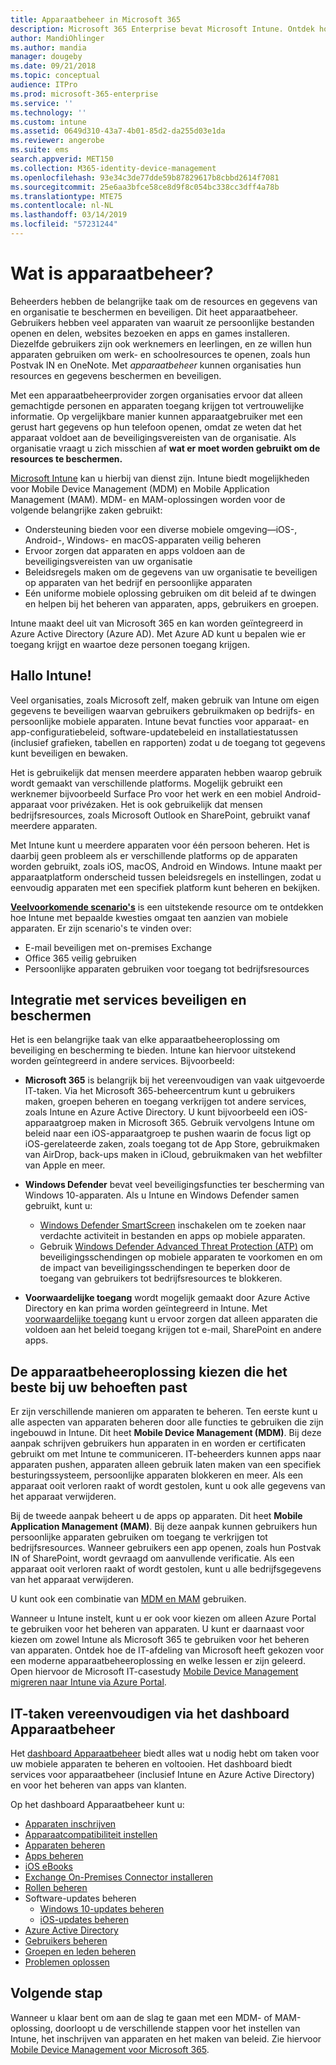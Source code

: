 ```yaml
---
title: Apparaatbeheer in Microsoft 365
description: Microsoft 365 Enterprise bevat Microsoft Intune. Ontdek hoe Intune Mobile Device Management en Mobile Application Management biedt voor uw organisatie, met onder andere veelvoorkomende scenario's en informatie over het gebruik van Intune om Microsoft 365 te implementeren in uw omgeving.
author: MandiOhlinger
ms.author: mandia
manager: dougeby
ms.date: 09/21/2018
ms.topic: conceptual
audience: ITPro
ms.prod: microsoft-365-enterprise
ms.service: ''
ms.technology: ''
ms.custom: intune
ms.assetid: 0649d310-43a7-4b01-85d2-da255d03e1da
ms.reviewer: angerobe
ms.suite: ems
search.appverid: MET150
ms.collection: M365-identity-device-management
ms.openlocfilehash: 93e34c3de77dde59b87829617b8cbbd2614f7081
ms.sourcegitcommit: 25e6aa3bfce58ce8d9f8c054bc338cc3dff4a78b
ms.translationtype: MTE75
ms.contentlocale: nl-NL
ms.lasthandoff: 03/14/2019
ms.locfileid: "57231244"
---
```

# <a name="what-is-device-management"></a>Wat is apparaatbeheer? 

Beheerders hebben de belangrijke taak om de resources en gegevens van en organisatie te beschermen en beveiligen. Dit heet apparaatbeheer. Gebruikers hebben veel apparaten van waaruit ze persoonlijke bestanden openen en delen, websites bezoeken en apps en games installeren. Diezelfde gebruikers zijn ook werknemers en leerlingen, en ze willen hun apparaten gebruiken om werk- en schoolresources te openen, zoals hun Postvak IN en OneNote. Met *apparaatbeheer* kunnen organisaties hun resources en gegevens beschermen en beveiligen. 

Met een apparaatbeheerprovider zorgen organisaties ervoor dat alleen gemachtigde personen en apparaten toegang krijgen tot vertrouwelijke informatie. Op vergelijkbare manier kunnen apparaatgebruiker met een gerust hart gegevens op hun telefoon openen, omdat ze weten dat het apparaat voldoet aan de beveiligingsvereisten van de organisatie. Als organisatie vraagt u zich misschien af **wat er moet worden gebruikt om de resources te beschermen.**

[Microsoft Intune](https://docs.microsoft.com/intune/introduction-intune) kan u hierbij van dienst zijn. Intune biedt mogelijkheden voor Mobile Device Management (MDM) en Mobile Application Management (MAM). MDM- en MAM-oplossingen worden voor de volgende belangrijke zaken gebruikt:

- Ondersteuning bieden voor een diverse mobiele omgeving&mdash;iOS-, Android-, Windows- en macOS-apparaten veilig beheren
- Ervoor zorgen dat apparaten en apps voldoen aan de beveiligingsvereisten van uw organisatie
- Beleidsregels maken om de gegevens van uw organisatie te beveiligen op apparaten van het bedrijf en persoonlijke apparaten
- Eén uniforme mobiele oplossing gebruiken om dit beleid af te dwingen en helpen bij het beheren van apparaten, apps, gebruikers en groepen.

Intune maakt deel uit van Microsoft 365 en kan worden geïntegreerd in Azure Active Directory (Azure AD). Met Azure AD kunt u bepalen wie er toegang krijgt en waartoe deze personen toegang krijgen.

## <a name="hello-intune"></a>Hallo Intune!
Veel organisaties, zoals Microsoft zelf, maken gebruik van Intune om eigen gegevens te beveiligen waarvan gebruikers gebruikmaken op bedrijfs- en persoonlijke mobiele apparaten. Intune bevat functies voor apparaat- en app-configuratiebeleid, software-updatebeleid en installatiestatussen (inclusief grafieken, tabellen en rapporten) zodat u de toegang tot gegevens kunt beveiligen en bewaken.

Het is gebruikelijk dat mensen meerdere apparaten hebben waarop gebruik wordt gemaakt van verschillende platforms. Mogelijk gebruikt een werknemer bijvoorbeeld Surface Pro voor het werk en een mobiel Android-apparaat voor privézaken. Het is ook gebruikelijk dat mensen bedrijfsresources, zoals Microsoft Outlook en SharePoint, gebruikt vanaf meerdere apparaten.

Met Intune kunt u meerdere apparaten voor één persoon beheren. Het is daarbij geen probleem als er verschillende platforms op de apparaten worden gebruikt, zoals iOS, macOS, Android en Windows. Intune maakt per apparaatplatform onderscheid tussen beleidsregels en instellingen, zodat u eenvoudig apparaten met een specifiek platform kunt beheren en bekijken.

**[Veelvoorkomende scenario's](https://docs.microsoft.com/intune/common-scenarios)** is een uitstekende resource om te ontdekken hoe Intune met bepaalde kwesties omgaat ten aanzien van mobiele apparaten. Er zijn scenario's te vinden over:  
- E-mail beveiligen met on-premises Exchange
- Office 365 veilig gebruiken
- Persoonlijke apparaten gebruiken voor toegang tot bedrijfsresources

## <a name="integration-with-secure-and-protect-services"></a>Integratie met services beveiligen en beschermen
Het is een belangrijke taak van elke apparaatbeheeroplossing om beveiliging en bescherming te bieden. Intune kan hiervoor uitstekend worden geïntegreerd in andere services. Bijvoorbeeld:

- **Microsoft 365** is belangrijk bij het vereenvoudigen van vaak uitgevoerde IT-taken. Via het Microsoft 365-beheercentrum kunt u gebruikers maken, groepen beheren en toegang verkrijgen tot andere services, zoals Intune en Azure Active Directory. U kunt bijvoorbeeld een iOS-apparaatgroep maken in Microsoft 365. Gebruik vervolgens Intune om beleid naar een iOS-apparaatgroep te pushen waarin de focus ligt op iOS-gerelateerde zaken, zoals toegang tot de App Store, gebruikmaken van AirDrop, back-ups maken in iCloud, gebruikmaken van het webfilter van Apple en meer.

- **Windows Defender** bevat veel beveiligingsfuncties ter bescherming van Windows 10-apparaten. Als u Intune en Windows Defender samen gebruikt, kunt u: 

    - [Windows Defender SmartScreen](https://docs.microsoft.com/intune/endpoint-protection-windows-10) inschakelen om te zoeken naar verdachte activiteit in bestanden en apps op mobiele apparaten. 
    - Gebruik [Windows Defender Advanced Threat Protection (ATP)](https://docs.microsoft.com/intune/advanced-threat-protection) om beveiligingsschendingen op mobiele apparaten te voorkomen en om de impact van beveiligingsschendingen te beperken door de toegang van gebruikers tot bedrijfsresources te blokkeren.

- **Voorwaardelijke toegang** wordt mogelijk gemaakt door Azure Active Directory en kan prima worden geïntegreerd in Intune. Met [voorwaardelijke toegang](https://docs.microsoft.com/intune/conditional-access) kunt u ervoor zorgen dat alleen apparaten die voldoen aan het beleid toegang krijgen tot e-mail, SharePoint en andere apps. 

## <a name="choose-the-device-management-solution-thats-right-for-you"></a>De apparaatbeheeroplossing kiezen die het beste bij uw behoeften past

Er zijn verschillende manieren om apparaten te beheren. Ten eerste kunt u alle aspecten van apparaten beheren door alle functies te gebruiken die zijn ingebouwd in Intune. Dit heet **Mobile Device Management (MDM)**. Bij deze aanpak schrijven gebruikers hun apparaten in en worden er certificaten gebruikt om met Intune te communiceren. IT-beheerders kunnen apps naar apparaten pushen, apparaten alleen gebruik laten maken van een specifiek besturingssysteem, persoonlijke apparaten blokkeren en meer. Als een apparaat ooit verloren raakt of wordt gestolen, kunt u ook alle gegevens van het apparaat verwijderen. 

Bij de tweede aanpak beheert u de apps op apparaten. Dit heet **Mobile Application Management (MAM)**. Bij deze aanpak kunnen gebruikers hun persoonlijke apparaten gebruiken om toegang te verkrijgen tot bedrijfsresources. Wanneer gebruikers een app openen, zoals hun Postvak IN of SharePoint, wordt gevraagd om aanvullende verificatie. Als een apparaat ooit verloren raakt of wordt gestolen, kunt u alle bedrijfsgegevens van het apparaat verwijderen. 

U kunt ook een combinatie van [MDM en MAM](https://docs.microsoft.com/intune/byod-technology-decisions) gebruiken.

Wanneer u Intune instelt, kunt u er ook voor kiezen om alleen Azure Portal te gebruiken voor het beheren van apparaten. U kunt er daarnaast voor kiezen om zowel Intune als Microsoft 365 te gebruiken voor het beheren van apparaten. Ontdek hoe de IT-afdeling van Microsoft heeft gekozen voor een moderne apparaatbeheeroplossing en welke lessen er zijn geleerd. Open hiervoor de Microsoft IT-casestudy [Mobile Device Management migreren naar Intune via Azure Portal](https://www.microsoft.com/itshowcase/Article/Content/1042/Migrating-mobile-device-management-to-Intune-in-the-Azure-portal). 

## <a name="simplify-it-tasks-using-the-device-management-dashboard"></a>IT-taken vereenvoudigen via het dashboard Apparaatbeheer

Het [dashboard Apparaatbeheer](https://devicemanagement.portal.azure.com/) biedt alles wat u nodig hebt om taken voor uw mobiele apparaten te beheren en voltooien. Het dashboard biedt services voor apparaatbeheer (inclusief Intune en Azure Active Directory) en voor het beheren van apps van klanten. 

Op het dashboard Apparaatbeheer kunt u:

- [Apparaten inschrijven](https://docs.microsoft.com/intune/device-enrollment)
- [Apparaatcompatibiliteit instellen](https://docs.microsoft.com/intune/device-compliance-get-started)
- [Apparaten beheren](https://docs.microsoft.com/intune/device-management)
- [Apps beheren](https://docs.microsoft.com/intune/app-management)  
- [iOS eBooks](https://docs.microsoft.com/intune/vpp-ebooks-ios)  
- [Exchange On-Premises Connector installeren](https://docs.microsoft.com/intune/exchange-connector-install)  
- [Rollen beheren](https://docs.microsoft.com/intune/role-based-access-control)  
- Software-updates beheren
  - [Windows 10-updates beheren](https://docs.microsoft.com/intune/windows-update-for-business-configure)  
  - [iOS-updates beheren](https://docs.microsoft.com/intune/software-updates-ios)  
- [Azure Active Directory](https://docs.microsoft.com/azure/active-directory)  
- [Gebruikers beheren](https://docs.microsoft.com/azure/active-directory/fundamentals/add-users-azure-active-directory)
- [Groepen en leden beheren](https://docs.microsoft.com/azure/active-directory/fundamentals/active-directory-manage-groups)
- [Problemen oplossen](https://docs.microsoft.com/intune/help-desk-operators)

## <a name="next-step"></a>Volgende stap
Wanneer u klaar bent om aan de slag te gaan met een MDM- of MAM-oplossing, doorloopt u de verschillende stappen voor het instellen van Intune, het inschrijven van apparaten en het maken van beleid. Zie hiervoor [Mobile Device Management voor Microsoft 365](https://docs.microsoft.com/microsoft-365/enterprise/mobility-infrastructure). 
